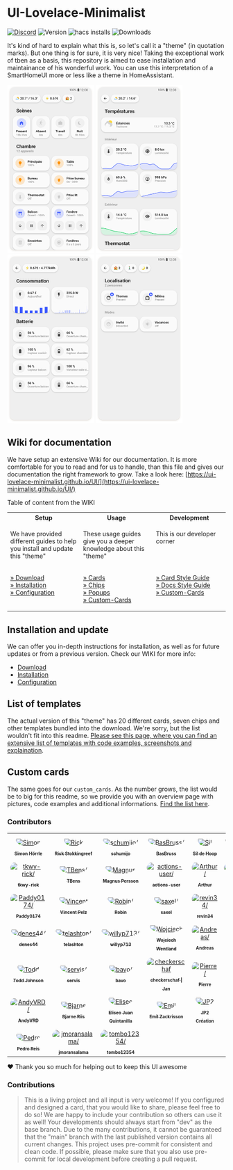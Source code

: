 # UI-Lovelace-Minimalist

[![Discord](https://badgen.net/discord/online-members/TPXg9b7GfR)](https://discord.gg/TPXg9b7GfR)
![Version](https://img.shields.io/github/v/release/UI-Lovelace-Minimalist/UI)
![hacs installs](https://img.shields.io/endpoint.svg?url=https%3A%2F%2Flauwbier.nl%2Fhacs%2Fui_lovelace_minimalist)
![Downloads](https://img.shields.io/github/downloads/UI-Lovelace-Minimalist/UI/total)

It's kind of hard to explain what this is, so let's call it a "theme" (in quotation marks). But one thing is for sure, it is very nice! Taking the exceptional work of tben as a basis, this repository is aimed to ease installation and maintainance of his wonderful work. You can use this interpretation of a SmartHomeUI more or less like a theme in HomeAssistant.

<img src="https://raw.githubusercontent.com/UI-Lovelace-Minimalist/UI/main/docs/assets/img/example_home.png" width="200"> <img src="https://raw.githubusercontent.com/UI-Lovelace-Minimalist/UI/main/docs/assets/img/example_temperature.png" width="200"> <img src="https://raw.githubusercontent.com/UI-Lovelace-Minimalist/UI/main/docs/assets/img/example_consumption.png" width="200"> <img src="https://raw.githubusercontent.com/UI-Lovelace-Minimalist/UI/main/docs/assets/img/example_localisation.png" width="200">

## Wiki for documentation

We have setup an extensive Wiki for our documentation. It is more comfortable for you to read and for us to handle, than this file and gives our documentation the right framework to grow.
Take a look here: [https://ui-lovelace-minimalist.github.io/UI/](https://ui-lovelace-minimalist.github.io/UI/)

Table of content from the WIKI
<br>
<table>
<tr>
<th style="width: 33%;">Setup</th>
<th style="width: 33%;">Usage</th>
<th style="width: 33%;">Development</th>
</tr>
<tr>
  <td style="vertical-align: top;">
    <p>We have provided different guides to help you install and update this "theme"</p>
  </td>
  <td style="vertical-align: top;">
    <p>These usage guides give you a deeper knowledge about this "theme"</p>
  </td>
  <td style="vertical-align: top;">
    <p>This is our developer corner</p>
  </td>
<tr>
<td style="vertical-align: top;">
  <p>
    <a href="https://ui-lovelace-minimalist.github.io/UI/setup/download/">&raquo;&nbsp;Download</a><br>
    <a href="https://ui-lovelace-minimalist.github.io/UI/setup/installation/">&raquo;&nbsp;Installation</a><br>
    <a href="https://ui-lovelace-minimalist.github.io/UI/setup/configuration/">&raquo;&nbsp;Configuration</a><br>
  </p>
</td>
<td style="vertical-align: top;">
  <p>
    <a href="https://ui-lovelace-minimalist.github.io/UI/usage/cards/card_battery/">&raquo;&nbsp;Cards</a><br>
    <a href="https://ui-lovelace-minimalist.github.io/UI/usage/chips/chip_alarm/">&raquo;&nbsp;Chips</a><br>
    <a href="https://ui-lovelace-minimalist.github.io/UI/usage/popups/popup_aircondition/">&raquo;&nbsp;Popups</a><br>
    <a href="https://ui-lovelace-minimalist.github.io/UI/usage/custom_cards/custom_card_bar_card/">&raquo;&nbsp;Custom-Cards</a><br>
  </p>
</td>
<td style="vertical-align: top;">
  <p>
    <a href="https://ui-lovelace-minimalist.github.io/UI/development/card_style_guide/">&raquo;&nbsp;Card Style Guide</a><br>
    <a href="https://ui-lovelace-minimalist.github.io/UI/development/docs_style_guide/">&raquo;&nbsp;Docs Style Guide</a><br>
    <a href="https://ui-lovelace-minimalist.github.io/UI/development/custom_cards/">&raquo;&nbsp;Custom-Cards</a><br>
  </p>
</td>
</tr>
</table>

## Installation and update

We can offer you in-depth instructions for installation, as well as for future updates or from a previous version. Check our WIKI for more info:

- [Download](https://ui-lovelace-minimalist.github.io/UI/setup/download/)
- [Installation](https://ui-lovelace-minimalist.github.io/UI/setup/installation/)
- [Configuration](https://ui-lovelace-minimalist.github.io/UI/setup/configuration/)

## List of templates

The actual version of this "theme" has 20 different cards, seven chips and other templates bundled into the download. We're sorry, but the list wouldn't fit into this readme. [Please see this page, where you can find an extensive list of templates with code examples, screenshots and explaination](https://ui-lovelace-minimalist.github.io/UI/usage/cards/card_battery/).

## Custom cards

The same goes for our `custom_cards`. As the number grows, the list would be to big for this readme, so we provide you with an overview page with pictures, code examples and additional informations. [Find the list here](https://ui-lovelace-minimalist.github.io/UI/usage/custom_cards/custom_card_bar_card/).

### Contributors

<table>
<tr>
    <td align="center" style="word-wrap: break-word; width: 45.0; height: 45.0">
        <a href=https://github.com/CM000n>
            <img src=https://avatars.githubusercontent.com/u/7945681?v=4 width="30;"  style="border-radius:50%;align-items:center;justify-content:center;overflow:hidden;padding-top:10px" alt=Simon Hörrle/>
            <br />
            <sub style="font-size:10px"><b>Simon Hörrle</b></sub>
        </a>
    </td>
    <td align="center" style="word-wrap: break-word; width: 45.0; height: 45.0">
        <a href=https://github.com/stokkie90>
            <img src=https://avatars.githubusercontent.com/u/10831825?v=4 width="30;"  style="border-radius:50%;align-items:center;justify-content:center;overflow:hidden;padding-top:10px" alt=Rick Stokkingreef/>
            <br />
            <sub style="font-size:10px"><b>Rick Stokkingreef</b></sub>
        </a>
    </td>
    <td align="center" style="word-wrap: break-word; width: 45.0; height: 45.0">
        <a href=https://github.com/schumijo>
            <img src=https://avatars.githubusercontent.com/u/40740060?v=4 width="30;"  style="border-radius:50%;align-items:center;justify-content:center;overflow:hidden;padding-top:10px" alt=schumijo/>
            <br />
            <sub style="font-size:10px"><b>schumijo</b></sub>
        </a>
    </td>
    <td align="center" style="word-wrap: break-word; width: 45.0; height: 45.0">
        <a href=https://github.com/basbruss>
            <img src=https://avatars.githubusercontent.com/u/68892092?v=4 width="30;"  style="border-radius:50%;align-items:center;justify-content:center;overflow:hidden;padding-top:10px" alt=BasBruss/>
            <br />
            <sub style="font-size:10px"><b>BasBruss</b></sub>
        </a>
    </td>
    <td align="center" style="word-wrap: break-word; width: 45.0; height: 45.0">
        <a href=https://github.com/sildehoop>
            <img src=https://avatars.githubusercontent.com/u/34340385?v=4 width="30;"  style="border-radius:50%;align-items:center;justify-content:center;overflow:hidden;padding-top:10px" alt=Sil de Hoop/>
            <br />
            <sub style="font-size:10px"><b>Sil de Hoop</b></sub>
        </a>
    </td>
    <td align="center" style="word-wrap: break-word; width: 45.0; height: 45.0">
        <a href=https://github.com/httpedo13>
            <img src=https://avatars.githubusercontent.com/u/40502451?v=4 width="30;"  style="border-radius:50%;align-items:center;justify-content:center;overflow:hidden;padding-top:10px" alt=httpedo13/>
            <br />
            <sub style="font-size:10px"><b>httpedo13</b></sub>
        </a>
    </td>
</tr>
<tr>
    <td align="center" style="word-wrap: break-word; width: 45.0; height: 45.0">
        <a href=https://github.com/tkwy-rick>
            <img src=https://avatars.githubusercontent.com/u/66776023?v=4 width="30;"  style="border-radius:50%;align-items:center;justify-content:center;overflow:hidden;padding-top:10px" alt=tkwy-rick/>
            <br />
            <sub style="font-size:10px"><b>tkwy-rick</b></sub>
        </a>
    </td>
    <td align="center" style="word-wrap: break-word; width: 45.0; height: 45.0">
        <a href=https://github.com/TBens>
            <img src=https://avatars.githubusercontent.com/u/12232620?v=4 width="30;"  style="border-radius:50%;align-items:center;justify-content:center;overflow:hidden;padding-top:10px" alt=TBens/>
            <br />
            <sub style="font-size:10px"><b>TBens</b></sub>
        </a>
    </td>
    <td align="center" style="word-wrap: break-word; width: 45.0; height: 45.0">
        <a href=https://github.com/mp-se>
            <img src=https://avatars.githubusercontent.com/u/51722613?v=4 width="30;"  style="border-radius:50%;align-items:center;justify-content:center;overflow:hidden;padding-top:10px" alt=Magnus Persson/>
            <br />
            <sub style="font-size:10px"><b>Magnus Persson</b></sub>
        </a>
    </td>
    <td align="center" style="word-wrap: break-word; width: 45.0; height: 45.0">
        <a href=https://github.com/actions-user>
            <img src=https://avatars.githubusercontent.com/u/65916846?v=4 width="30;"  style="border-radius:50%;align-items:center;justify-content:center;overflow:hidden;padding-top:10px" alt=actions-user/>
            <br />
            <sub style="font-size:10px"><b>actions-user</b></sub>
        </a>
    </td>
    <td align="center" style="word-wrap: break-word; width: 45.0; height: 45.0">
        <a href=https://github.com/aehru>
            <img src=https://avatars.githubusercontent.com/u/17024799?v=4 width="30;"  style="border-radius:50%;align-items:center;justify-content:center;overflow:hidden;padding-top:10px" alt=Arthur/>
            <br />
            <sub style="font-size:10px"><b>Arthur</b></sub>
        </a>
    </td>
    <td align="center" style="word-wrap: break-word; width: 45.0; height: 45.0">
        <a href=https://github.com/juvenalandres>
            <img src=https://avatars.githubusercontent.com/u/18738412?v=4 width="30;"  style="border-radius:50%;align-items:center;justify-content:center;overflow:hidden;padding-top:10px" alt=juvenalandres/>
            <br />
            <sub style="font-size:10px"><b>juvenalandres</b></sub>
        </a>
    </td>
</tr>
<tr>
    <td align="center" style="word-wrap: break-word; width: 45.0; height: 45.0">
        <a href=https://github.com/Paddy0174>
            <img src=https://avatars.githubusercontent.com/u/1948551?v=4 width="30;"  style="border-radius:50%;align-items:center;justify-content:center;overflow:hidden;padding-top:10px" alt=Paddy0174/>
            <br />
            <sub style="font-size:10px"><b>Paddy0174</b></sub>
        </a>
    </td>
    <td align="center" style="word-wrap: break-word; width: 45.0; height: 45.0">
        <a href=https://github.com/vncnt-dev>
            <img src=https://avatars.githubusercontent.com/u/36577908?v=4 width="30;"  style="border-radius:50%;align-items:center;justify-content:center;overflow:hidden;padding-top:10px" alt=Vincent Pelz/>
            <br />
            <sub style="font-size:10px"><b>Vincent Pelz</b></sub>
        </a>
    </td>
    <td align="center" style="word-wrap: break-word; width: 45.0; height: 45.0">
        <a href=https://github.com/13robin37>
            <img src=https://avatars.githubusercontent.com/u/83340?v=4 width="30;"  style="border-radius:50%;align-items:center;justify-content:center;overflow:hidden;padding-top:10px" alt=Robin/>
            <br />
            <sub style="font-size:10px"><b>Robin</b></sub>
        </a>
    </td>
    <td align="center" style="word-wrap: break-word; width: 45.0; height: 45.0">
        <a href=https://github.com/saxel>
            <img src=https://avatars.githubusercontent.com/u/12456858?v=4 width="30;"  style="border-radius:50%;align-items:center;justify-content:center;overflow:hidden;padding-top:10px" alt=saxel/>
            <br />
            <sub style="font-size:10px"><b>saxel</b></sub>
        </a>
    </td>
    <td align="center" style="word-wrap: break-word; width: 45.0; height: 45.0">
        <a href=https://github.com/revin34>
            <img src=https://avatars.githubusercontent.com/u/50664921?v=4 width="30;"  style="border-radius:50%;align-items:center;justify-content:center;overflow:hidden;padding-top:10px" alt=revin34/>
            <br />
            <sub style="font-size:10px"><b>revin34</b></sub>
        </a>
    </td>
    <td align="center" style="word-wrap: break-word; width: 45.0; height: 45.0">
        <a href=https://github.com/Damix48>
            <img src=https://avatars.githubusercontent.com/u/23702345?v=4 width="30;"  style="border-radius:50%;align-items:center;justify-content:center;overflow:hidden;padding-top:10px" alt=Damiano Zanardo/>
            <br />
            <sub style="font-size:10px"><b>Damiano Zanardo</b></sub>
        </a>
    </td>
</tr>
<tr>
    <td align="center" style="word-wrap: break-word; width: 45.0; height: 45.0">
        <a href=https://github.com/denes44>
            <img src=https://avatars.githubusercontent.com/u/60078357?v=4 width="30;"  style="border-radius:50%;align-items:center;justify-content:center;overflow:hidden;padding-top:10px" alt=denes44/>
            <br />
            <sub style="font-size:10px"><b>denes44</b></sub>
        </a>
    </td>
    <td align="center" style="word-wrap: break-word; width: 45.0; height: 45.0">
        <a href=https://github.com/telashton>
            <img src=https://avatars.githubusercontent.com/u/27425051?v=4 width="30;"  style="border-radius:50%;align-items:center;justify-content:center;overflow:hidden;padding-top:10px" alt=telashton/>
            <br />
            <sub style="font-size:10px"><b>telashton</b></sub>
        </a>
    </td>
    <td align="center" style="word-wrap: break-word; width: 45.0; height: 45.0">
        <a href=https://github.com/willyp713>
            <img src=https://avatars.githubusercontent.com/u/21319282?v=4 width="30;"  style="border-radius:50%;align-items:center;justify-content:center;overflow:hidden;padding-top:10px" alt=willyp713/>
            <br />
            <sub style="font-size:10px"><b>willyp713</b></sub>
        </a>
    </td>
    <td align="center" style="word-wrap: break-word; width: 45.0; height: 45.0">
        <a href=https://github.com/desty2k>
            <img src=https://avatars.githubusercontent.com/u/55806660?v=4 width="30;"  style="border-radius:50%;align-items:center;justify-content:center;overflow:hidden;padding-top:10px" alt=Wojciech Wentland/>
            <br />
            <sub style="font-size:10px"><b>Wojciech Wentland</b></sub>
        </a>
    </td>
    <td align="center" style="word-wrap: break-word; width: 45.0; height: 45.0">
        <a href=https://github.com/KaherdinTristan>
            <img src=https://avatars.githubusercontent.com/u/3398594?v=4 width="30;"  style="border-radius:50%;align-items:center;justify-content:center;overflow:hidden;padding-top:10px" alt=Andreas/>
            <br />
            <sub style="font-size:10px"><b>Andreas</b></sub>
        </a>
    </td>
    <td align="center" style="word-wrap: break-word; width: 45.0; height: 45.0">
        <a href=https://github.com/mazerte>
            <img src=https://avatars.githubusercontent.com/u/236866?v=4 width="30;"  style="border-radius:50%;align-items:center;justify-content:center;overflow:hidden;padding-top:10px" alt=Mathieu Desvé/>
            <br />
            <sub style="font-size:10px"><b>Mathieu Desvé</b></sub>
        </a>
    </td>
</tr>
<tr>
    <td align="center" style="word-wrap: break-word; width: 45.0; height: 45.0">
        <a href=https://github.com/TJohnson93>
            <img src=https://avatars.githubusercontent.com/u/6167090?v=4 width="30;"  style="border-radius:50%;align-items:center;justify-content:center;overflow:hidden;padding-top:10px" alt=Todd Johnson/>
            <br />
            <sub style="font-size:10px"><b>Todd Johnson</b></sub>
        </a>
    </td>
    <td align="center" style="word-wrap: break-word; width: 45.0; height: 45.0">
        <a href=https://github.com/servis>
            <img src=https://avatars.githubusercontent.com/u/3391351?v=4 width="30;"  style="border-radius:50%;align-items:center;justify-content:center;overflow:hidden;padding-top:10px" alt=servis/>
            <br />
            <sub style="font-size:10px"><b>servis</b></sub>
        </a>
    </td>
    <td align="center" style="word-wrap: break-word; width: 45.0; height: 45.0">
        <a href=https://github.com/bavo>
            <img src=https://avatars.githubusercontent.com/u/1813273?v=4 width="30;"  style="border-radius:50%;align-items:center;justify-content:center;overflow:hidden;padding-top:10px" alt=bavo/>
            <br />
            <sub style="font-size:10px"><b>bavo</b></sub>
        </a>
    </td>
    <td align="center" style="word-wrap: break-word; width: 45.0; height: 45.0">
        <a href=https://github.com/checkerschaf>
            <img src=https://avatars.githubusercontent.com/u/7757317?v=4 width="30;"  style="border-radius:50%;align-items:center;justify-content:center;overflow:hidden;padding-top:10px" alt=checkerschaf | Jan/>
            <br />
            <sub style="font-size:10px"><b>checkerschaf | Jan</b></sub>
        </a>
    </td>
    <td align="center" style="word-wrap: break-word; width: 45.0; height: 45.0">
        <a href=https://github.com/pierrecle>
            <img src=https://avatars.githubusercontent.com/u/397503?v=4 width="30;"  style="border-radius:50%;align-items:center;justify-content:center;overflow:hidden;padding-top:10px" alt=Pierre/>
            <br />
            <sub style="font-size:10px"><b>Pierre</b></sub>
        </a>
    </td>
    <td align="center" style="word-wrap: break-word; width: 45.0; height: 45.0">
        <a href=https://github.com/rphlwnk>
            <img src=https://avatars.githubusercontent.com/u/34039879?v=4 width="30;"  style="border-radius:50%;align-items:center;justify-content:center;overflow:hidden;padding-top:10px" alt=raphael/>
            <br />
            <sub style="font-size:10px"><b>raphael</b></sub>
        </a>
    </td>
</tr>
<tr>
    <td align="center" style="word-wrap: break-word; width: 45.0; height: 45.0">
        <a href=https://github.com/AndyVRD>
            <img src=https://avatars.githubusercontent.com/u/67138158?v=4 width="30;"  style="border-radius:50%;align-items:center;justify-content:center;overflow:hidden;padding-top:10px" alt=AndyVRD/>
            <br />
            <sub style="font-size:10px"><b>AndyVRD</b></sub>
        </a>
    </td>
    <td align="center" style="word-wrap: break-word; width: 45.0; height: 45.0">
        <a href=https://github.com/briis>
            <img src=https://avatars.githubusercontent.com/u/24776272?v=4 width="30;"  style="border-radius:50%;align-items:center;justify-content:center;overflow:hidden;padding-top:10px" alt=Bjarne Riis/>
            <br />
            <sub style="font-size:10px"><b>Bjarne Riis</b></sub>
        </a>
    </td>
    <td align="center" style="word-wrap: break-word; width: 45.0; height: 45.0">
        <a href=https://github.com/eliseo-juan>
            <img src=https://avatars.githubusercontent.com/u/5939795?v=4 width="30;"  style="border-radius:50%;align-items:center;justify-content:center;overflow:hidden;padding-top:10px" alt=Eliseo Juan Quintanilla/>
            <br />
            <sub style="font-size:10px"><b>Eliseo Juan Quintanilla</b></sub>
        </a>
    </td>
    <td align="center" style="word-wrap: break-word; width: 45.0; height: 45.0">
        <a href=https://github.com/EmilZackrisson>
            <img src=https://avatars.githubusercontent.com/u/51415707?v=4 width="30;"  style="border-radius:50%;align-items:center;justify-content:center;overflow:hidden;padding-top:10px" alt=Emil Zackrisson/>
            <br />
            <sub style="font-size:10px"><b>Emil Zackrisson</b></sub>
        </a>
    </td>
    <td align="center" style="word-wrap: break-word; width: 45.0; height: 45.0">
        <a href=https://github.com/jp2creation>
            <img src=https://avatars.githubusercontent.com/u/17984068?v=4 width="30;"  style="border-radius:50%;align-items:center;justify-content:center;overflow:hidden;padding-top:10px" alt=JP2 Création/>
            <br />
            <sub style="font-size:10px"><b>JP2 Création</b></sub>
        </a>
    </td>
    <td align="center" style="word-wrap: break-word; width: 45.0; height: 45.0">
        <a href=https://github.com/matrixx567>
            <img src=https://avatars.githubusercontent.com/u/4608946?v=4 width="30;"  style="border-radius:50%;align-items:center;justify-content:center;overflow:hidden;padding-top:10px" alt=Martin Nöhrer/>
            <br />
            <sub style="font-size:10px"><b>Martin Nöhrer</b></sub>
        </a>
    </td>
</tr>
<tr>
    <td align="center" style="word-wrap: break-word; width: 45.0; height: 45.0">
        <a href=https://github.com/pedrojreis>
            <img src=https://avatars.githubusercontent.com/u/28795057?v=4 width="30;"  style="border-radius:50%;align-items:center;justify-content:center;overflow:hidden;padding-top:10px" alt=Pedro Reis/>
            <br />
            <sub style="font-size:10px"><b>Pedro Reis</b></sub>
        </a>
    </td>
    <td align="center" style="word-wrap: break-word; width: 45.0; height: 45.0">
        <a href=https://github.com/jmoransalama>
            <img src=https://avatars.githubusercontent.com/u/16177130?v=4 width="30;"  style="border-radius:50%;align-items:center;justify-content:center;overflow:hidden;padding-top:10px" alt=jmoransalama/>
            <br />
            <sub style="font-size:10px"><b>jmoransalama</b></sub>
        </a>
    </td>
    <td align="center" style="word-wrap: break-word; width: 45.0; height: 45.0">
        <a href=https://github.com/tombo12354>
            <img src=https://avatars.githubusercontent.com/u/87553937?v=4 width="30;"  style="border-radius:50%;align-items:center;justify-content:center;overflow:hidden;padding-top:10px" alt=tombo12354/>
            <br />
            <sub style="font-size:10px"><b>tombo12354</b></sub>
        </a>
    </td>
</tr>
</table>

❤️ Thank you so much for helping out to keep this UI awesome

### Contributions

>This is a living project and all input is very welcome! If you configured and designed  a card, that you would like to share, please feel free to do so! We are happy to include your contribution so others can use it as well!
Your developments should always start from "dev" as the base branch. Due to the many contributions, it cannot be guaranteed that the "main" branch with the last published version contains all current changes.
This project uses pre-commit for consistent and clean code. If possible, please make sure that you also use pre-commit for local development before creating a pull request.
